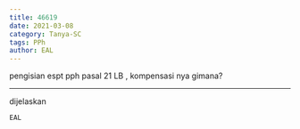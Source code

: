 ```yaml
---
title: 46619
date: 2021-03-08
category: Tanya-SC
tags: PPh
author: EAL
---
```


pengisian espt pph pasal 21 LB , kompensasi nya gimana?

---

dijelaskan

`EAL`
